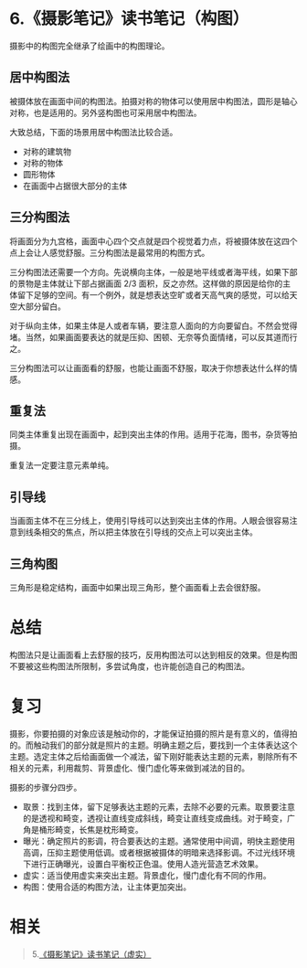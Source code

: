 # 6.《摄影笔记》读书笔记（构图）

摄影中的构图完全继承了绘画中的构图理论。

## 居中构图法

被摄体放在画面中间的构图法。拍摄对称的物体可以使用居中构图法，圆形是轴心对称，也是适用的。另外竖构图也可采用居中构图法。

大致总结，下面的场景用居中构图法比较合适。

- 对称的建筑物
- 对称的物体
- 圆形物体
- 在画面中占据很大部分的主体

## 三分构图法

将画面分为九宫格，画面中心四个交点就是四个视觉着力点，将被摄体放在这四个点上会让人感觉舒服。三分构图法是最常用的构图方式。

三分构图法还需要一个方向。先说横向主体，一般是地平线或者海平线，如果下部的景物是主体就让下部占据画面 2/3 面积，反之亦然。这样做的原因是给你的主体留下足够的空间。有一个例外，就是想表达空旷或者天高气爽的感觉，可以给天空大部分留白。

对于纵向主体，如果主体是人或者车辆，要注意人面向的方向要留白。不然会觉得堵。当然，如果画面要表达的就是压抑、困顿、无奈等负面情绪，可以反其道而行之。

三分构图法可以让画面看的舒服，也能让画面不舒服，取决于你想表达什么样的情感。

## 重复法

同类主体重复出现在画面中，起到突出主体的作用。适用于花海，图书，杂货等拍摄。

重复法一定要注意元素单纯。

## 引导线

当画面主体不在三分线上，使用引导线可以达到突出主体的作用。人眼会很容易注意到线条相交的焦点，所以把主体放在引导线的交点上可以突出主体。

## 三角构图

三角形是稳定结构，画面中如果出现三角形，整个画面看上去会很舒服。

# 总结

构图法只是让画面看上去舒服的技巧，反用构图法可以达到相反的效果。但是构图不要被这些构图法所限制，多尝试角度，也许能创造自己的构图法。

# 复习

摄影，你要拍摄的对象应该是触动你的，才能保证拍摄的照片是有意义的，值得拍的。而触动我们的部分就是照片的主题。明确主题之后，要找到一个主体表达这个主题。选定主体之后给画面做一个减法，留下刚好能表达主题的元素，剔除所有不相关的元素，利用裁剪、背景虚化、慢门虚化等来做到减法的目的。

摄影的步骤分四步。

- 取景：找到主体，留下足够表达主题的元素，去除不必要的元素。取景要注意的是透视和畸变，透视让直线变成斜线，畸变让直线变成曲线。对于畸变，广角是桶形畸变，长焦是枕形畸变。
- 曝光：确定照片的影调，符合要表达的主题。通常使用中间调，明快主题使用高调，压抑主题使用低调。或者根据被摄体的明暗来选择影调。不过光线环境下进行正确曝光，设置白平衡校正色温。使用人造光营造艺术效果。
- 虚实：适当使用虚实来突出主题。背景虚化，慢门虚化有不同的作用。
- 构图：使用合适的构图方法，让主体更加突出。

# 相关

> 5.[《摄影笔记》读书笔记（虚实）](https://github.com/zfanli/notes/blob/master/photography/5.DepthOfField.md)

